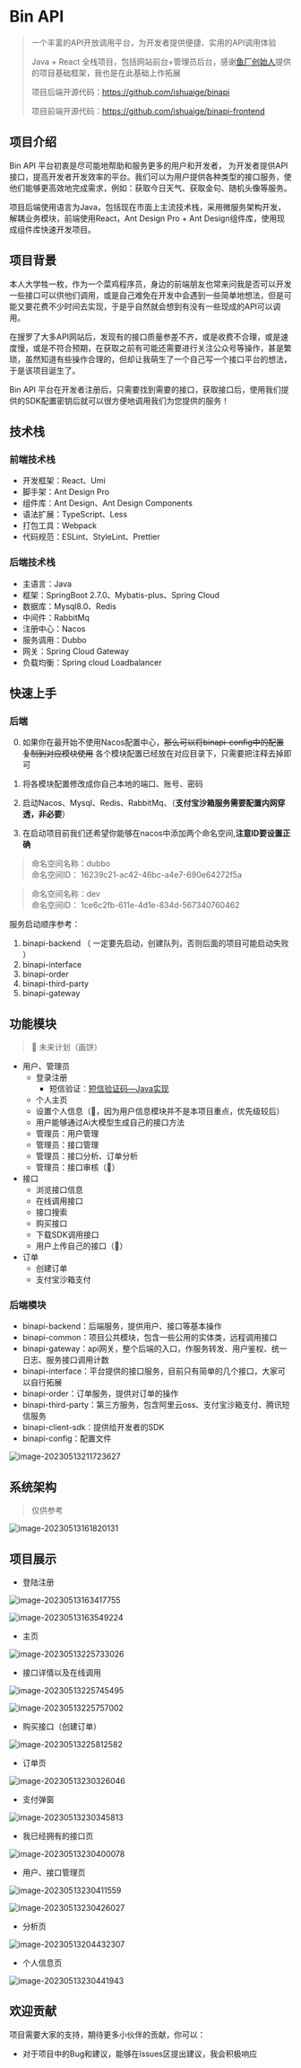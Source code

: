 # Bin API

> 一个丰富的API开放调用平台，为开发者提供便捷、实用的API调用体验
>
> Java + React 全栈项目，包括网站前台+管理员后台，感谢[鱼厂创始人](https://github.com/liyupi)提供的项目基础框架，我也是在此基础上作拓展
>
> 项目后端开源代码：https://github.com/ishuaige/binapi
>
> 项目前端开源代码：https://github.com/ishuaige/binapi-frontend

## 项目介绍

Bin API 平台初衷是尽可能地帮助和服务更多的用户和开发者， 为开发者提供API接口，提高开发者开发效率的平台。我们可以为用户提供各种类型的接口服务，使他们能够更高效地完成需求，例如：获取今日天气、获取金句、随机头像等服务。

项目后端使用语言为Java，包括现在市面上主流技术栈，采用微服务架构开发，解耦业务模块，前端使用React，Ant Design Pro + Ant Design组件库，使用现成组件库快速开发项目。

## 项目背景

本人大学牲一枚，作为一个菜鸡程序员，身边的前端朋友也常来问我是否可以开发一些接口可以供他们调用，或是自己难免在开发中会遇到一些简单地想法，但是可能又要花费不少时间去实现，于是乎自然就会想到有没有一些现成的API可以调用。

在搜罗了大多API网站后，发现有的接口质量参差不齐，或是收费不合理，或是速度慢，或是不符合预期，在获取之前有可能还需要进行关注公众号等操作，甚是繁琐，虽然知道有些操作合理的，但却让我萌生了一个自己写一个接口平台的想法，于是该项目诞生了。

Bin API 平台在开发者注册后，只需要找到需要的接口，获取接口后，使用我们提供的SDK配置密钥后就可以很方便地调用我们为您提供的服务！

## 技术栈

### 前端技术栈

- 开发框架：React、Umi
- 脚手架：Ant Design Pro
- 组件库：Ant Design、Ant Design Components
- 语法扩展：TypeScript、Less
- 打包工具：Webpack
- 代码规范：ESLint、StyleLint、Prettier

### 后端技术栈

* 主语言：Java
* 框架：SpringBoot 2.7.0、Mybatis-plus、Spring Cloud
* 数据库：Mysql8.0、Redis
* 中间件：RabbitMq
* 注册中心：Nacos
* 服务调用：Dubbo
* 网关：Spring Cloud  Gateway
* 负载均衡：Spring cloud Loadbalancer

## 快速上手

### 后端

0. 如果你在最开始不使用Nacos配置中心，~~那么可以将binapi-config中的配置复制到对应模块使用~~ 各个模块配置已经放在对应目录下，只需要把注释去掉即可

1. 将各模块配置修改成你自己本地的端口、账号、密码

2. 启动Nacos、Mysql、Redis、RabbitMq、（**支付宝沙箱服务需要配置内网穿透，非必要**）
3. 在启动项目前我们还希望你能够在nacos中添加两个命名空间,**注意ID要设置正确**

> 命名空间名称：dubbo  
命名空间ID： 16239c21-ac42-46bc-a4e7-690e64272f5a

> 命名空间名称：dev  
命名空间ID： 1ce6c2fb-611e-4d1e-834d-567340760462


服务启动顺序参考：

1. binapi-backend （ 一定要先启动，创建队列，否则后面的项目可能启动失败 ）
2. binapi-interface
3. binapi-order
4. binapi-third-party
5. binapi-gateway

## 功能模块

> 🚀 未来计划（画饼）

* 用户、管理员
  * 登录注册
    * 短信验证：[短信验证码—Java实现](https://blog.csdn.net/idogbin/article/details/130444691)
  * 个人主页
  * 设置个人信息（🚀，因为用户信息模块并不是本项目重点，优先级较后）
  * 用户能够通过Ai大模型生成自己的接口方法
  * 管理员：用户管理
  * 管理员：接口管理
  * 管理员：接口分析、订单分析
  * 管理员：接口审核（🚀）
* 接口
  * 浏览接口信息
  * 在线调用接口
  * 接口搜索
  * 购买接口
  * 下载SDK调用接口
  * 用户上传自己的接口（🚀）
* 订单
  * 创建订单
  * 支付宝沙箱支付

### 后端模块

* binapi-backend：后端服务，提供用户、接口等基本操作
* binapi-common：项目公共模块，包含一些公用的实体类，远程调用接口
* binapi-gateway：api网关，整个后端的入口，作服务转发、用户鉴权、统一日志、服务接口调用计数
* binapi-interface：平台提供的接口服务，目前只有简单的几个接口，大家可以自行拓展
* binapi-order：订单服务，提供对订单的操作
* binapi-third-party：第三方服务，包含阿里云oss、支付宝沙箱支付、腾讯短信服务
* binapi-client-sdk：提供给开发者的SDK
* binapi-config：配置文件

![image-20230513211723627](https://niumapicgo.oss-cn-beijing.aliyuncs.com/images/image-20230513211723627.png)

## 系统架构

> 仅供参考

![image-20230513161820131](https://niumapicgo.oss-cn-beijing.aliyuncs.com/images/image-20230513161820131.png)

## 项目展示

* 登陆注册

![image-20230513163417755](https://niumapicgo.oss-cn-beijing.aliyuncs.com/images/image-20230513163417755.png)

![image-20230513163549224](https://niumapicgo.oss-cn-beijing.aliyuncs.com/images/image-20230513163549224.png)

* 主页

![image-20230513225733026](https://niumapicgo.oss-cn-beijing.aliyuncs.com/images/image-20230513225733026.png)

* 接口详情以及在线调用

![image-20230513225745495](https://niumapicgo.oss-cn-beijing.aliyuncs.com/images/image-20230513225745495.png)



![image-20230513225757002](https://niumapicgo.oss-cn-beijing.aliyuncs.com/images/image-20230513225757002.png)

* 购买接口（创建订单）

![image-20230513225812582](https://niumapicgo.oss-cn-beijing.aliyuncs.com/images/image-20230513225812582.png)

* 订单页

![image-20230513230326046](https://niumapicgo.oss-cn-beijing.aliyuncs.com/images/image-20230513230326046.png)

* 支付弹窗

![image-20230513230345813](https://niumapicgo.oss-cn-beijing.aliyuncs.com/images/image-20230513230345813.png)

* 我已经拥有的接口页

![image-20230513230400078](https://niumapicgo.oss-cn-beijing.aliyuncs.com/images/image-20230513230400078.png)

* 用户、接口管理页

![image-20230513230411559](https://niumapicgo.oss-cn-beijing.aliyuncs.com/images/image-20230513230411559.png)

![image-20230513230426027](https://niumapicgo.oss-cn-beijing.aliyuncs.com/images/image-20230513230426027.png)

* 分析页

![image-20230513204432307](https://niumapicgo.oss-cn-beijing.aliyuncs.com/images/image-20230513204432307.png)

* 个人信息页

![image-20230513230441943](https://niumapicgo.oss-cn-beijing.aliyuncs.com/images/image-20230513230441943.png)

## 欢迎贡献

项目需要大家的支持，期待更多小伙伴的贡献，你可以：

* 对于项目中的Bug和建议，能够在Issues区提出建议，我会积极响应